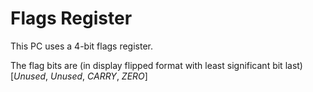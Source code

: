 # Flags Register
This PC uses a 4-bit flags register.

The flag bits are (in display flipped format with least significant bit last)  
[*Unused*, *Unused*, *CARRY*, *ZERO*]  

